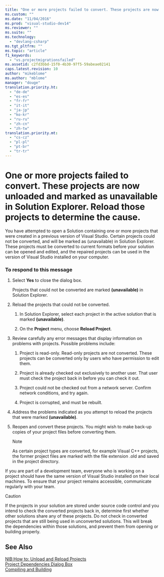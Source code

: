 ```yaml
---
title: "One or more projects failed to convert. These projects are now unloaded and marked as unavailable in Solution Explorer. Reload those projects to determine the cause. | Microsoft Docs"
ms.custom: ""
ms.date: "11/04/2016"
ms.prod: "visual-studio-dev14"
ms.reviewer: ""
ms.suite: ""
ms.technology: 
  - "devlang-csharp"
ms.tgt_pltfrm: ""
ms.topic: "article"
f1_keywords: 
  - "vs.projectmigrationsfailed"
ms.assetid: c2fd3bbd-15f0-4b30-97f5-59abeae02141
caps.latest.revision: 10
author: "mikeblome"
ms.author: "mblome"
manager: "douge"
translation.priority.ht: 
  - "de-de"
  - "es-es"
  - "fr-fr"
  - "it-it"
  - "ja-jp"
  - "ko-kr"
  - "ru-ru"
  - "zh-cn"
  - "zh-tw"
translation.priority.mt: 
  - "cs-cz"
  - "pl-pl"
  - "pt-br"
  - "tr-tr"
---
```

# One or more projects failed to convert. These projects are now unloaded and marked as unavailable in Solution Explorer. Reload those projects to determine the cause.
You have attempted to open a Solution containing one or more projects that were created in a previous version of Visual Studio. Certain projects could not be converted, and will be marked as (unavailable) in Solution Explorer. These projects must be converted to current formats before your solution can be opened and edited, and the repaired projects can be used in the version of Visual Studio installed on your computer.  
  
### To respond to this message  
  
1.  Select **Yes** to close the dialog box.  
  
     Projects that could not be converted are marked **(unavailable)** in Solution Explorer.  
  
2.  Reload the projects that could not be converted.  
  
    1.  In Solution Explorer, select each project in the active solution that is marked **(unavailable)**.  
  
    2.  On the **Project** menu, choose **Reload Project**.  
  
3.  Review carefully any error messages that display information on problems with projects. Possible problems include:  
  
    1.  Project is read-only. Read-only projects are not converted. These projects can be converted only by users who have permission to edit them.  
  
    2.  Project is already checked out exclusively to another user. That user must check the project back in before you can check it out.  
  
    3.  Project could not be checked out from a network server. Confirm network conditions, and try again.  
  
    4.  Project is corrupted, and must be rebuilt.  
  
4.  Address the problems indicated as you attempt to reload the projects that were marked **(unavailable)**.  
  
5.  Reopen and convert these projects. You might wish to make back-up copies of your project files before converting them.  
  
    > [!NOTE]
    >  As certain project types are converted, for example Visual C++ projects, the former project files are marked with the file extension .old and saved in the project directory.  
  
 If you are part of a development team, everyone who is working on a project should have the same version of Visual Studio installed on their local machines. To ensure that your project remains accessible, communicate regularly with your team.  
  
> [!CAUTION]
>  If the projects in your solution are stored under source code control and you intend to check the converted projects back in, determine first whether other solutions share any of these projects. Do not check in converted projects that are still being used in unconverted solutions. This will break the dependencies within those solutions, and prevent them from opening or building properly.  
  
## See Also  
 [NIB:How to: Unload and Reload Projects](http://msdn.microsoft.com/en-us/abc0155b-8fcb-4ffc-95b6-698518a7100b)   
 [Project Dependencies Dialog Box](http://msdn.microsoft.com/en-us/d66e48c3-3722-40dd-99b4-53d93cac128e)   
 [Compiling and Building](../ide/compiling-and-building-in-visual-studio.md)